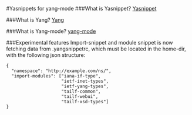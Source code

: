 #Yasnippets for yang-mode
###What is Yasnippet?
[Yasnippet](https://github.com/capitaomorte/yasnippet)

###What is Yang?
[Yang](http://www.yang-central.org/)

###What is Yang-mode?
[yang-mode](http://www.emacswiki.org/emacs/YangMode)

###Experimental features
Import-snippet and module snippet is now fetching data from .yangsnippetrc, which
must be located in the home-dir, with the following json structure:
```
{
  "namespace": "http://example.com/ns/",
  "import-modules": ["iana-if-type",
                     "ietf-inet-types",
                     "ietf-yang-types",
                     "tailf-common",
                     "tailf-webui",
                     "tailf-xsd-types"]
}
```